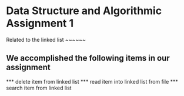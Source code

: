 # Data Structure and Algorithmic Assignment 1

Related to the linked list ~~~~~~

## We accomplished the following items in our assignment
*** delete item from linked list
*** read item into linked list from file
*** search item from linked list
